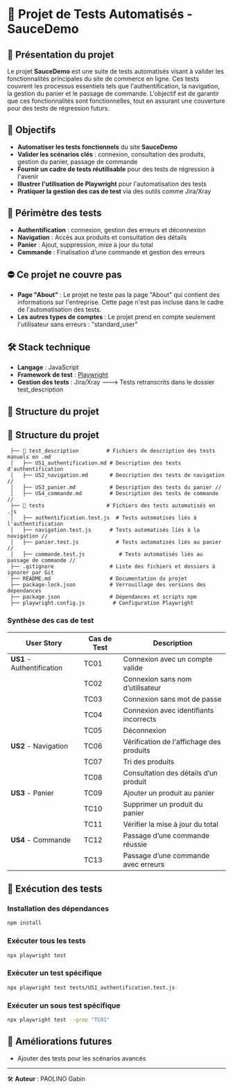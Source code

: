 # 📌 Projet de Tests Automatisés - SauceDemo

## 📖 Présentation du projet

Le projet **SauceDemo** est une suite de tests automatisés visant à valider les fonctionnalités principales du site de commerce en ligne. Ces tests couvrent les processus essentiels tels que l'authentification, la navigation, la gestion du panier et le passage de commande. L'objectif est de garantir que ces fonctionnalités sont fonctionnelles, tout en assurant une couverture pour des tests de régression futurs.

## 🎯 Objectifs

- **Automatiser les tests fonctionnels** du site **SauceDemo**
- **Valider les scénarios clés** : connexion, consultation des produits, gestion du panier, passage de commande
- **Fournir un cadre de tests réutilisable** pour des tests de régression à l'avenir
- **Illustrer l'utilisation de Playwright** pour l'automatisation des tests
- **Pratiquer la gestion des cas de test** via des outils comme Jira/Xray

## 📌 Périmètre des tests

- **Authentification** : connexion, gestion des erreurs et déconnexion
- **Navigation** : Accès aux produits et consultation des détails
- **Panier** : Ajout, suppression, mise à jour du total
- **Commande** : Finalisation d’une commande et gestion des erreurs

## ⛔ Ce projet ne couvre pas

- **Page "About"** : Le projet ne teste pas la page "About" qui contient des informations sur l'entreprise. Cette page n'est pas incluse dans le cadre de l'automatisation des tests.
- **Les autres types de comptes** : Le projet prend en compte seulement l'utilisateur sans erreurs : "standard_user"

## 🛠️ Stack technique

- **Langage** : JavaScript
- **Framework de test** : [Playwright](https://playwright.dev/)
- **Gestion des tests** : Jira/Xray ---> Tests retranscrits  dans le dossier test_description

## 📂 Structure du projet

## 📂 Structure du projet
```
 ├── 📂 test_description         # Fichiers de description des tests manuels en .md
 │   ├── US1_authentification.md # Description des tests d'authentification 
 │   ├── US2_navigation.md       # Description des tests de navigation // 
 │   ├── US3_panier.md           # Description des tests du panier // 
 │   ├── US4_commande.md         # Description des tests de commande // 
 ├── 📂 tests                    # Fichiers des tests automatisés en .js
 │   ├── authentification.test.js  # Tests automatisés liés à l'authentification 
 │   ├── navigation.test.js      # Tests automatisés liés à la navigation // 
 │   ├── panier.test.js            # Tests automatisés liés au panier // 
 │   ├── commande.test.js           # Tests automatisés liés au passage de commande // 
 ├── .gitignore                  # Liste des fichiers et dossiers à ignorer par Git
 ├── README.md                   # Documentation du projet
 ├── package-lock.json           # Verrouillage des versions des dépendances
 ├── package.json                # Dépendances et scripts npm
 ├── playwright.config.js         # Configuration Playwright

```

### **Synthèse des cas de test**

| User Story | Cas de Test | Description |
| --- | --- | --- |
| **US1** - Authentification | TC01 | Connexion avec un compte valide |
|  | TC02 | Connexion sans nom d’utilisateur |
|  | TC03 | Connexion sans mot de passe |
|  | TC04 | Connexion avec identifiants incorrects |
|  | TC05 | Déconnexion |
| **US2** - Navigation | TC06 | Vérification de l'affichage des produits |
|  | TC07 | Tri des produits |
|  | TC08 | Consultation des détails d’un produit |
| **US3** - Panier | TC09 | Ajouter un produit au panier |
|  | TC10 | Supprimer un produit du panier |
|  | TC11 | Vérifier la mise à jour du total |
| **US4** - Commande | TC12 | Passage d’une commande réussie |
|  | TC13 | Passage d’une commande avec erreurs |

## 🚀 Exécution des tests
### Installation des dépendances
```sh
npm install
```

### Exécuter tous les tests
```sh
npx playwright test
```

### Exécuter un test spécifique
```sh
npx playwright test tests/US1_authentification.test.js
```

### Exécuter un sous test spécifique

```sh
npx playwright test --grep "TC01"
```

## 📌 Améliorations futures
- Ajouter des tests pour les scénarios avancés
---
🛠 **Auteur** : PAOLINO Gabin